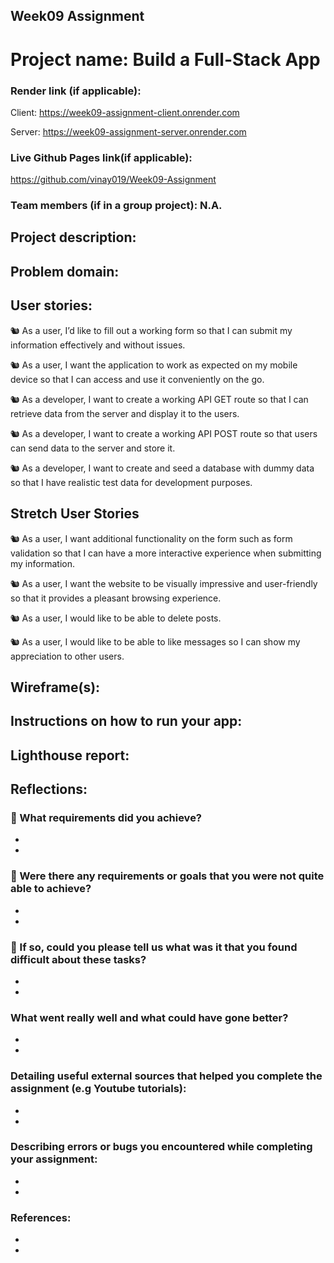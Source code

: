 ## Week09 Assignment

# Project name: Build a Full-Stack App

### Render link (if applicable):

Client: https://week09-assignment-client.onrender.com

Server: https://week09-assignment-server.onrender.com

### Live Github Pages link(if applicable):

https://github.com/vinay019/Week09-Assignment

### Team members (if in a group project): N.A.

## Project description:

## Problem domain:

## User stories:

🐿️ As a user, I’d like to fill out a working form so that I can submit my information effectively and without issues.

🐿️ As a user, I want the application to work as expected on my mobile device so that I can access and use it conveniently on the go.

🐿️ As a developer, I want to create a working API GET route so that I can retrieve data from the server and display it to the users.

🐿️ As a developer, I want to create a working API POST route so that users can send data to the server and store it.

🐿️ As a developer, I want to create and seed a database with dummy data so that I have realistic test data for development purposes.

## Stretch User Stories

🐿️ As a user, I want additional functionality on the form such as form validation so that I can have a more interactive experience when submitting my information.

🐿️ As a user, I want the website to be visually impressive and user-friendly so that it provides a pleasant browsing experience.

🐿️ As a user, I would like to be able to delete posts.

🐿️ As a user, I would like to be able to like messages so I can show my appreciation to other users.

## Wireframe(s):

## Instructions on how to run your app:

## Lighthouse report:

## Reflections:

### 🎯 What requirements did you achieve?

-
-

### 🎯 Were there any requirements or goals that you were not quite able to achieve?

-
-

### 🎯 If so, could you please tell us what was it that you found difficult about these tasks?

-
-

### What went really well and what could have gone better?

-
-

### Detailing useful external sources that helped you complete the assignment (e.g Youtube tutorials):

-
-

### Describing errors or bugs you encountered while completing your assignment:

-
-

### References:

-
-
